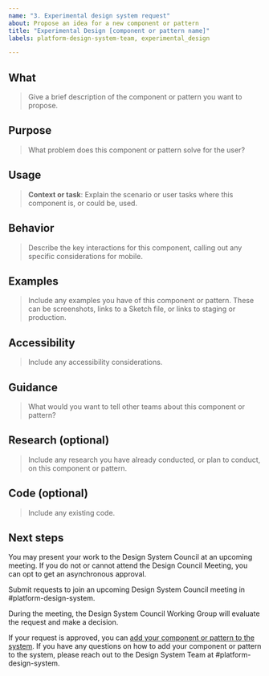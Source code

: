 ```yaml
---
name: "3. Experimental design system request"
about: Propose an idea for a new component or pattern
title: "Experimental Design [component or pattern name]"
labels: platform-design-system-team, experimental_design

---
```


## What

> Give a brief description of the component or pattern you want to propose.

## Purpose

> What problem does this component or pattern solve for the user?

## Usage

> **Context or task**: Explain the scenario or user tasks where this component is, or could be, used.

## Behavior

> Describe the key interactions for this component, calling out any specific considerations for mobile.

## Examples

> Include any examples you have of this component or pattern. These can be screenshots, links to a Sketch file, or links to staging or production.

## Accessibility

> Include any accessibility considerations.

## Guidance

> What would you want to tell other teams about this component or pattern?

## Research (optional)

> Include any research you have already conducted, or plan to conduct, on this component or pattern.

## Code (optional)

> Include any existing code.

## Next steps

You may present your work to the Design System Council at an upcoming meeting. If you do not or cannot attend the Design Council Meeting, you can opt to get an asynchronous approval.

Submit requests to join an upcoming Design System Council meeting in #platform-design-system.  

During the meeting, the Design System Council Working Group will evaluate the request and make a decision.

If your request is approved, you can [add your component or pattern to the system](https://design.va.gov/about/contributing-to-the-design-system/add-a-component-or-pattern-once-approved). If you have any questions on how to add your component or pattern to the system, please reach out to the Design System Team at #platform-design-system.

